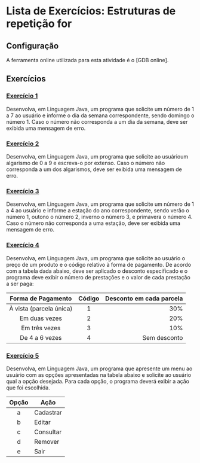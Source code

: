 # Lista de Exercícios: Estruturas de repetição for

## Configuração
A ferramenta online utilizada para esta atividade é o [GDB online].

## Exercícios

### [Exercício 1](./exercicio_01.java)
Desenvolva, em Linguagem Java, um programa que solicite um número de 1 a 7 ao usuário e informe o dia da semana correspondente, sendo domingo o número 1. Caso o número não corresponda a um dia da semana, deve ser exibida uma mensagem de erro.

### [Exercício 2](./exercicio_02.java)
Desenvolva, em Linguagem Java, um programa que solicite ao usuárioum algarismo de 0 a 9 e escreva-o por extenso. Caso o número não corresponda a um dos algarismos, deve ser exibida uma mensagem de erro.

### [Exercício 3](./exercicio_03.java)
Desenvolva, em Linguagem Java, um programa que solicite um número de 1 a 4 ao usuário e informe a estação do ano correspondente, sendo verão o número 1, outono o número 2, inverno o número 3, e primavera o número 4. Caso o número não corresponda a uma estação, deve ser exibida uma mensagem de erro.

### [Exercício 4](./exercicio_04.java)
Desenvolva, em Linguagem Java, um programa que solicite ao usuário o preço de um produto e o código relativo à forma de pagamento. De acordo com a tabela dada abaixo, deve ser aplicado o desconto especificado e o programa deve exibir o número de prestações e o valor de cada prestação a ser paga:

|    Forma de Pagamento   | Código | Desconto em cada parcela |
|:-----------------------:|:------:|-------------------------:|
| À vista (parcela única) |    1   |                      30% |
| Em duas vezes           |    2   |                      20% |
| Em três vezes           |    3   |                      10% |
| De 4 a 6 vezes          |    4   |             Sem desconto |

### [Exercício 5](./exercicio_05.java)
Desenvolva, em Linguagem Java, um programa que apresente um menu ao usuário com as opções apresentadas na tabela abaixo e solicite ao usuário qual a opção desejada. Para cada opção, o programa deverá exibir a ação que foi escolhida.

| Opção | Ação      |
|:-----:|-----------|
| a     | Cadastrar |
| b     | Editar    |
| c     | Consultar |
| d     | Remover   |
| e     | Sair      |
